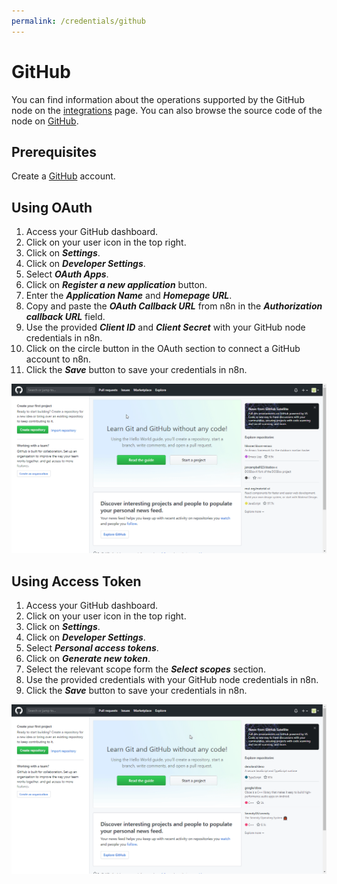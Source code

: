 ```yaml
---
permalink: /credentials/github
---
```


# GitHub

You can find information about the operations supported by the GitHub node on the [integrations](https://n8n.io/integrations/n8n-nodes-base.github) page. You can also browse the source code of the node on [GitHub](https://github.com/n8n-io/n8n/tree/master/packages/nodes-base/nodes/Github).


## Prerequisites

Create a [GitHub](https://github.com/) account.

## Using OAuth

1. Access your GitHub dashboard.
2. Click on your user icon in the top right.
3. Click on ***Settings***.
4. Click on ***Developer Settings***.
5. Select ***OAuth Apps***.
6. Click on ***Register a new application*** button.
7. Enter the ***Application Name*** and ***Homepage URL***.
8. Copy and paste the ***OAuth Callback URL*** from n8n in the ***Authorization callback URL*** field.
9. Use the provided ***Client ID*** and ***Client Secret*** with your GitHub node credentials in n8n.
10. Click on the circle button in the OAuth section to connect a GitHub account to n8n.
11. Click the ***Save*** button to save your credentials in n8n.

![Getting GitHub credentials](./using-oauth.gif)


## Using Access Token

1. Access your GitHub dashboard.
2. Click on your user icon in the top right.
3. Click on ***Settings***.
4. Click on ***Developer Settings***.
5. Select ***Personal access tokens***.
6. Click on ***Generate new token***.
7. Select the relevant scope form the ***Select scopes*** section.
8. Use the provided credentials with your GitHub node credentials in n8n.
9. Click the ***Save*** button to save your credentials in n8n.

![Getting GitHub credentials](./using-access-token.gif)
